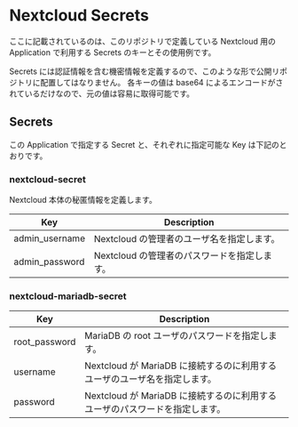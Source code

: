 # Nextcloud Secrets

ここに記載されているのは、このリポジトリで定義している Nextcloud 用の Application で利用する Secrets のキーとその使用例です。

Secrets には認証情報を含む機密情報を定義するので、このような形で公開リポジトリに配置してはなりません。
各キーの値は base64 によるエンコードがされているだけなので、元の値は容易に取得可能です。

## Secrets

この Application で指定する Secret と、それぞれに指定可能な Key は下記のとおりです。

### nextcloud-secret

Nextcloud 本体の秘匿情報を定義します。

|Key|Description|
|---|---|
|admin_username|Nextcloud の管理者のユーザ名を指定します。|
|admin_password|Nextcloud の管理者のパスワードを指定します。|

### nextcloud-mariadb-secret

|Key|Description|
|---|---|
|root_password|MariaDB の root ユーザのパスワードを指定します。|
|username|Nextcloud が MariaDB に接続するのに利用するユーザのユーザ名を指定します。|
|password|Nextcloud が MariaDB に接続するのに利用するユーザのパスワードを指定します。|

